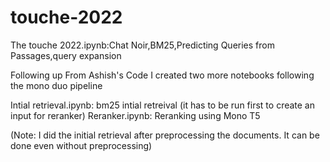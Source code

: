 # touche-2022
The touche 2022.ipynb:Chat Noir,BM25,Predicting Queries from Passages,query expansion

Following up From Ashish's Code I created two more notebooks following the mono duo pipeline

Intial retrieval.ipynb: bm25 intial retreival (it has to be run first to create an input for reranker) 
Reranker.ipynb: Reranking using Mono T5


(Note: I did the initial retrieval after preprocessing the documents. It can be done even without preprocessing)
